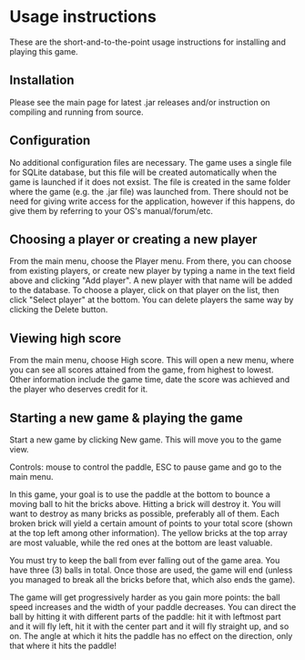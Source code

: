 # Usage instructions

These are the short-and-to-the-point usage instructions for installing and playing this game.

## Installation

Please see the main page for latest .jar releases and/or instruction on compiling and running from source.

## Configuration

No additional configuration files are necessary. The game uses a single file for SQLite database, but this file will be created automatically when the game is launched if it does not exsist. The file is created in the same folder where the game (e.g. the .jar file) was launched from. There should not be need for giving write access for the application, however if this happens, do give them by referring to your OS's manual/forum/etc.


## Choosing a player or creating a new player
 
From the main menu, choose the Player menu. From there, you can choose from existing players, or create new player by typing a name in the text field above and clicking "Add player". A new player with that name will be added to the database. To choose a player, click on that player on the list, then click "Select player" at the bottom. You can delete players the same way by clicking the Delete button.

## Viewing high score

From the main menu, choose High score. This will open a new menu, where you can see all scores attained from the game, from highest to lowest. Other information include the game time, date the score was achieved and the player who deserves credit for it.

## Starting a new game & playing the game

Start a new game by clicking New game. This will move you to the game view.

Controls: mouse to control the paddle, ESC to pause game and go to the main menu.

In this game, your goal is to use the paddle at the bottom to bounce a moving ball to hit the bricks above. Hitting a brick will destroy it. You will want to destroy as many bricks as possible, preferably all of them. Each broken brick will yield a certain amount of points to your total score (shown at the top left among other information). The yellow bricks at the top array are most valuable, while the red ones at the bottom are least valuable.

You must try to keep the ball from ever falling out of the game area. You have three (3) balls in total. Once those are used, the game will end (unless you managed to break all the bricks before that, which also ends the game).

The game will get progressively harder as you gain more points: the ball speed increases and the width of your paddle decreases. You can direct the ball by hitting it with different parts of the paddle: hit it with leftmost part and it will fly left, hit it with the center part and it will fly straight up, and so on. The angle at which it hits the paddle has no effect on the direction, only that where it hits the paddle!
